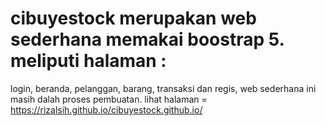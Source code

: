# cibuyestock merupakan web sederhana memakai boostrap 5. meliputi halaman :
login, beranda, pelanggan, barang, transaksi dan regis, web sederhana ini masih dalah proses pembuatan.
lihat halaman = https://rizalsih.github.io/cibuyestock.github.io/
